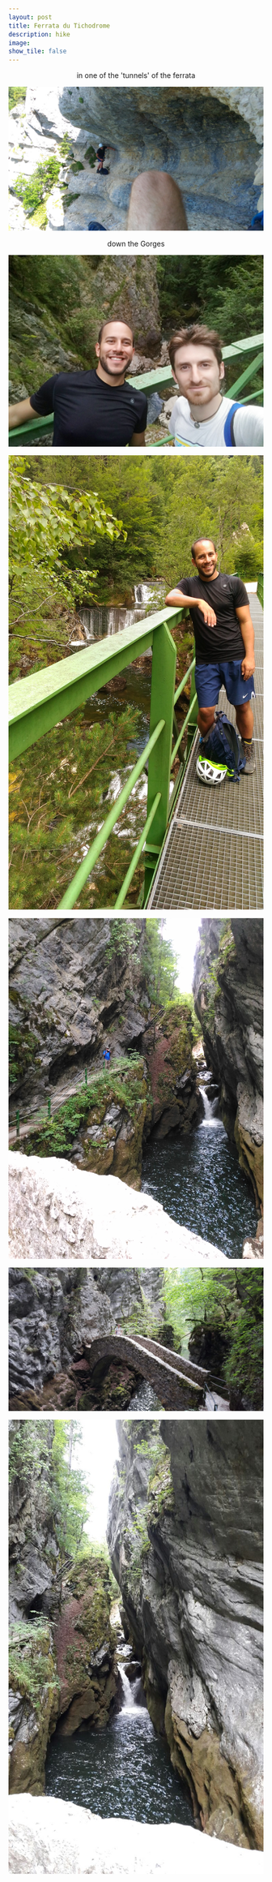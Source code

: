 ```yaml
---
layout: post
title: Ferrata du Tichodrome
description: hike 
image:
show_tile: false 
---
```



<center>in one of the 'tunnels' of the ferrata</center>

![](../assets/images/ferrate/ferrata_tichodrome/P_20170708_115209.jpg)


<center> down the Gorges</center>

![](../assets/images/ferrate/ferrata_tichodrome/P_20170708_131600_BF.jpg)


![](../assets/images/ferrate/ferrata_tichodrome/P_20170708_131624.jpg)

![](../assets/images/ferrate/ferrata_tichodrome/P_20170708_132300.jpg)

![](../assets/images/ferrate/ferrata_tichodrome/IMG-20170709-WA0012.jpg)

![](../assets/images/ferrate/ferrata_tichodrome/IMG-20170709-WA0013.jpg)